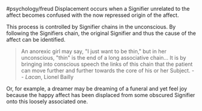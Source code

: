 #psychology/freud
Displacement occurs when a Signifier unrelated to the affect becomes confused with the now repressed origin of the affect.

This process is controlled by Signifier chains in the unconscious. By following the Signifiers chain, the original Signifier and thus the cause of the affect can be identified. 

> An anorexic girl may say, "I just want to be thin," but in her unconscious, "thin" is the end of a long associative chain... It is by bringing into conscious speech the links of this chain that the patient can move further and further towards the core of his or her Subject.
> -- *Lacan*, Lionel Bailly

Or, for example, a dreamer may be dreaming of a funeral and yet feel joy because the happy affect has been displaced from some obscured Signifier onto this loosely associated one.